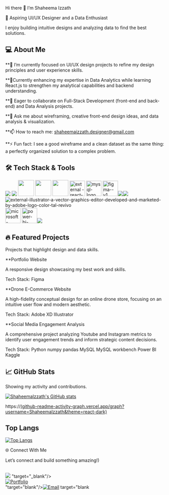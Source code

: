 

 Hi there 👋  I’m Shaheema Izzath

🎨 Aspiring UI/UX Designer and a Data Enthusiast

I enjoy building intuitive designs and analyzing data to find the best solutions.

💻 About Me
---

**🔭 I’m currently focused on UI/UX design projects to refine my design principles and user experience skills.


**🌱Currently enhancing my expertise in Data Analytics while learning React.js to strengthen my analytical capabilities and backend understanding.

**👯 Eager to collaborate on Full-Stack Development (front-end and back-end) and Data Analysis projects.

**💬 Ask me about wireframing, creative front-end design ideas, and data analysis & visualization.

**📫 How to reach me: shaheemaizzath.designer@gmail.com

**⚡ Fun fact: I see a good wireframe and a clean dataset as the same thing: a perfectly organized solution to a complex problem.


🛠️ Tech Stack & Tools
---
<img src="https://img.icons8.com/color/48/000000/python.png" /> <img src="https://img.icons8.com/color/48/000000/java-coffee-cup-logo.png" /> <img height="50" width="50" src="https://img.icons8.com/color/48/000000/html-5.png" /> <img height="50" width="50" src="https://img.icons8.com/color/48/000000/css.png" /> <img height="50" width="50" src="https://img.icons8.com/color/48/000000/javascript.png"/>
 <img height="48" width="48" src="https://img.icons8.com/external-tal-revivo-color-tal-revivo/48/external-react-a-javascript-library-for-building-user-interfaces-logo-color-tal-revivo.png" alt="external 
-react-a-javascript-library-for-building-user-interfaces-logo-color-tal-revivo"/>  <img width="48" height="48" src="https://img.icons8.com/fluency/48/mysql-logo.png" alt="mysql-logo"/> <img width="48" height="48" src="https://img.icons8.com/color/48/figma--v1.png" alt="figma--v1"/><img src="https://img.icons8.com/color/48/adobe-xd--v1.png"/><img src="https://img.icons8.com/color/48/adobe-photoshop--v1.png"/> <img src="https://img.icons8.com/external-tal-revivo-color-tal-revivo/48/external-illustrator-a-vector-graphics-editor-developed-and-marketed-by-adobe-logo-color-tal-revivo.png" alt="external-illustrator-a-vector-graphics-editor-developed-and-marketed-by-adobe-logo-color-tal-revivo"/>
 <img width="48" height="48" src="https://img.icons8.com/color/48/microsoft-excel-2019--v1.png" alt="microsoft-excel-2019--v1"/>  <img width="48" height="48"  src="https://img.icons8.com/color/48/power-bi-2021.png" alt="power-bi-2021--v1.png"/><img src= "https://img.icons8.com/external-those-icons-flat-those-icons/48/external-GitHub-Logo-social-media-those-icons-flat-those-icons-2.png"/>
 

🔥 Featured Projects
---
Projects that highlight design and data skills.

**Portfolio Website

A responsive design showcasing my best work and skills.

Tech Stack: Figma

**Drone E-Commerce Website

A high-fidelity conceptual design for an online drone store, focusing on an intuitive user flow and modern aesthetic.

Tech Stack: Adobe XD Illustrator

**Social Media Engagement Analysis

A comprehensive project analyzing Youtube and Instagram metrics to identify user engagement trends and inform strategic content decisions.

Tech Stack: Python numpy pandas MySQL MySQL workbench Power BI Kaggle


📈 GitHub Stats
---

<p class="has-line-data" data-line-start="221" data-line-end="222">Showing my activity and contributions.</p>
<p class="has-line-data" data-line-start="223" data-line-end="224"><a href="https://github.com/anuraghazra/github-readme-stats"><img src="https://github-readme-stats.vercel.app/api?username=ShaheemaIzzath&amp;show_icons=true&amp;theme=vue" alt="ShaheemaIzzath's GitHub stats"></a></p>

https://[(github-readme-activity-graph.vercel.app/graph?username=ShaheemaIzzath&theme=react-dark)](https://github.com/ShaheemaIzzath/github-readme-activity-graph)


Top Langs
---

<p class="has-line-data" data-line-start="225" data-line-end="226"><a href="https://github.com/anuraghazra/github-readme-stats"><img src="https://github-readme-stats.vercel.app/api/top-langs/?username=ShaheemaIzzath&amp;layout=compact&amp;theme=vue" alt="Top Langs"></a></p>
                                                                                                                                                                                                                                                                
🌐 Connect With Me

Let’s connect and build something amazing!)


  <br /> [<img src="https://img.shields.io/badge/LinkedIn-0077B5?style=for-the-badge&logo=linkedin&logoColor=white" />](https://www.linkedin.com/in/shaheema-izzath) "target="_blank"/> <br/> <a href=""><img src="https://img.shields.io/badge/Portfolio-FF5722?style=for-the-badge&amp;logo=google-chrome&amp;logoColor=white" alt="Portfolio"></a><br> "target="blank"/><a href="mailto:shaheemaizzath.designer@gmail.com"><img src="https://img.shields.io/badge/Gmail-D14836?style=for-the-badge&amp;logo=gmail&amp;logoColor=white" alt="Email"></a> target="blank</p>






